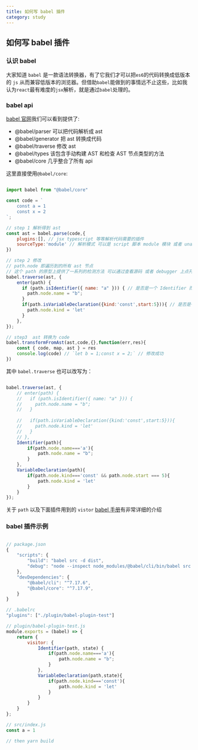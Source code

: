 ```yaml
---
title: 如何写 babel 插件  
category: study
---
```


## 如何写 babel 插件  

### 认识 babel  

大家知道 `babel` 是一款语法转换器，有了它我们才可以把`es6`的代码转换成低版本的 `js` 从而兼容低版本的浏览器。但借助`babel`能做到的事情远不止这些，比如我认为`react`最有难度的`jsx`解析，就是通过`babel`处理的。

### babel api  

[babel 官网](https://babeljs.io/docs/en/babel-parser)我们可以看到提供了:

- @babel/parser 可以把代码解析成 ast 
- @babel/generator 把 ast 转换成代码  
- @babel/traverse 修改 ast 
- @babel/types 该包含手动构建 AST 和检查 AST 节点类型的方法
- @babel/core  几乎整合了所有 api

这里直接使用`@babel/core`:

```javascript

import babel from "@babel/core"

const code = `
    const a = 1
    const x = 2
`;

// step 1 解析得到 ast
const ast = babel.parse(code,{
    plugins:[], // jsx typescript 等等解析代码需要的插件  
    sourceType:'module' // 解析模式 可以是 script 脚本 module 模块 或者 unambiguous 让 babel 自己去猜是什么
})

// step 2 修改  
// path.node 即遍历到的所有 ast 节点  
// 这个 path 的原型上提供了一系列的检测方法 可以通过查看源码 或者 debugger 上点开 __proto__ 查阅  
babel.traverse(ast, {
    enter(path) {
      if (path.isIdentifier({ name: "a" })) { // 是否是一个 Identifier 而且 name 是 a
        path.node.name = "b";
      }
      if(path.isVariableDeclaration({kind:'const',start:5})){ // 是否是一个 VariableDeclaration 而且 kind 是 const 节点开始与字符串第5个字符  
        path.node.kind = 'let'
      }
    },
});

// step3  ast 转换为 code  
babel.transformFromAst(ast,code,{},function(err,res){
    const { code, map, ast } = res
    console.log(code) // `let b = 1;const x = 2;` // 修改成功
})

```

其中 `babel.traverse` 也可以改写为：

```javascript

babel.traverse(ast, {
    // enter(path) {
    //   if (path.isIdentifier({ name: "a" })) {
    //     path.node.name = "b";
    //   }
      
    //   if(path.isVariableDeclaration({kind:'const',start:5})){
    //     path.node.kind = 'let'
    //   }
    // },
    Identifier(path){
        if(path.node.name==='a'){
            path.node.name = "b";
        }
    },
    VariableDeclaration(path){
        if(path.node.kind==='const' && path.node.start === 5){
            path.node.kind = 'let'
        }
    }
});

```

关于 `path` 以及下面插件用到的 `vistor` [babel 手册](https://github.com/jamiebuilds/babel-handbook)有非常详细的介绍

### babel 插件示例  

```javascript

// package.json
{
    "scripts": {
        "build": "babel src -d dist",
        "debug": "node --inspect node_modules/@babel/cli/bin/babel src -d dist",
    },
    "devDependencies": {
        "@babel/cli": "^7.17.6",
        "@babel/core": "^7.17.9",
    }
}

// .babelrc
"plugins": ["./plugin/babel-plugin-test"]

// plugin/babel-plugin-test.js
module.exports = (babel) => {
    return {
        visitor: {
            Identifier(path, state) {
                if(path.node.name==='a'){
                    path.node.name = "b";
                }
            },
            VariableDeclaration(path,state){
                if(path.node.kind==='const'){
                    path.node.kind = 'let'
                }
            }
        }
    }
};

// src/index.js
const a = 1

// then yarn build

```